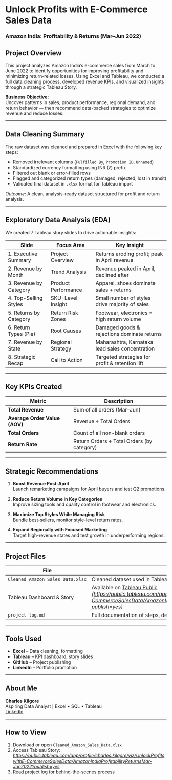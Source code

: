 # Unlock Profits with E-Commerce Sales Data
### Amazon India: Profitability & Returns (Mar–Jun 2022)

## Project Overview
This project analyzes Amazon India’s e-commerce sales from March to June 2022 to identify opportunities for improving profitability and minimizing return-related losses. Using Excel and Tableau, we conducted a full data cleaning process, developed revenue KPIs, and visualized insights through a strategic Tableau Story.

**Business Objective:**  
Uncover patterns in sales, product performance, regional demand, and return behavior — then recommend data-backed strategies to optimize revenue and reduce losses.

---

## Data Cleaning Summary
The raw dataset was cleaned and prepared in Excel with the following key steps:

- Removed irrelevant columns (`Fulfilled By`, `Promotion ID`, `Unnamed`)
- Standardized currency formatting using INR (₹) prefix
- Filtered out blank or error-filled rows
- Flagged and categorized return types (damaged, rejected, lost in transit)
- Validated final dataset in `.xlsx` format for Tableau import

*Outcome:* A clean, analysis-ready dataset structured for profit and return analysis.

---

## Exploratory Data Analysis (EDA)

We created 7 Tableau story slides to drive actionable insights:

| Slide | Focus Area | Key Insight |
|-------|------------|-------------|
| 1. Executive Summary | Project Overview | Returns eroding profit; peak in April revenue |
| 2. Revenue by Month | Trend Analysis | Revenue peaked in April, declined after |
| 3. Revenue by Category | Product Performance | Apparel, shoes dominate sales + returns |
| 4. Top-Selling Styles | SKU-Level Insight | Small number of styles drive majority of sales |
| 5. Returns by Category | Return Risk Zones | Footwear, electronics = high return volume |
| 6. Return Types (Pie) | Root Causes | Damaged goods & rejections dominate returns |
| 7. Revenue by State | Regional Strategy | Maharashtra, Karnataka lead sales concentration |
| 8. Strategic Recap | Call to Action | Targeted strategies for profit & retention lift |

---

## Key KPIs Created

| Metric | Description |
|--------|-------------|
| **Total Revenue** | Sum of all orders (Mar–Jun) |
| **Average Order Value (AOV)** | Revenue ÷ Total Orders |
| **Total Orders** | Count of all non-blank orders |
| **Return Rate** | Return Orders ÷ Total Orders (by category) |

---

## Strategic Recommendations

1. **Boost Revenue Post-April**  
   Launch remarketing campaigns for April buyers and test Q2 promotions.

2. **Reduce Return Volume in Key Categories**  
   Improve sizing tools and quality control in footwear and electronics.

3. **Maximize Top Styles While Managing Risk**  
   Bundle best-sellers, monitor style-level return rates.

4. **Expand Regionally with Focused Marketing**  
   Target high-revenue states and test growth in underperforming regions.

---

## Project Files

| File | Description |
|------|-------------|
| `Cleaned_Amazon_Sales_Data.xlsx` | Cleaned dataset used in Tableau |
| Tableau Dashboard & Story | Available on [Tableau Public](#) *(https://public.tableau.com/app/profile/charles.kilgore/viz/UnlockProfitswithE-CommerceSalesData/AmazonIndiaProfitabilityReturnsMar-Jun2022?publish=yes)* |
| `project_log.md` | Full documentation of steps, decisions, and logic

---

## Tools Used

- **Excel** – Data cleaning, formatting
- **Tableau** – KPI dashboard, story slides
- **GitHub** – Project publishing
- **LinkedIn** – Portfolio promotion

---

## About Me

**Charles Kilgore**  
Aspiring Data Analyst | Excel • SQL • Tableau  
[LinkedIn](https://www.linkedin.com/in/charles-kilgore-250737142)

---

## How to View

1. Download or open `Cleaned_Amazon_Sales_Data.xlsx`
2. Access Tableau Story: *https://public.tableau.com/app/profile/charles.kilgore/viz/UnlockProfitswithE-CommerceSalesData/AmazonIndiaProfitabilityReturnsMar-Jun2022?publish=yes*
3. Read project log for behind-the-scenes process

